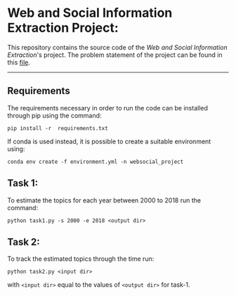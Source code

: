 Web and Social Information Extraction Project:
==============================================
This repository contains the source code of the *Web and Social Information Extraction*'s project. The problem statement of the project can be found in this [file](docs/project_proposal.pdf). 

-----------------------------------------------------------
Requirements
------------
The requirements necessary in order to run the code can be installed through pip using the command:

`pip install -r  requirements.txt`

If conda is used instead, it is possible to create a suitable environment using:

`conda env create -f environment.yml -n websocial_project`


Task 1:
-------
To estimate the topics for each year between 2000 to 2018 run the command:

`python task1.py -s 2000 -e 2018 <output dir>`


Task 2:
-------
To track the estimated topics through the time run:

`python task2.py <input dir>`

with `<input dir>` equal to the values of  `<output dir>` for task-1.